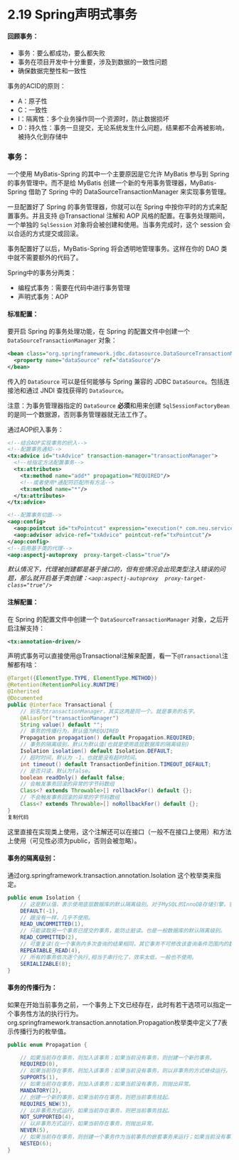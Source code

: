 # 2.19 Spring声明式事务

#### 回顾事务：

- 事务：要么都成功，要么都失败
- 事务在项目开发中十分重要，涉及到数据的一致性问题
- 确保数据完整性和一致性



事务的ACID的原则：

- A：原子性
- C：一致性
- I：隔离性：多个业务操作同一个资源时，防止数据损坏
- D：持久性：事务一旦提交，无论系统发生什么问题，结果都不会再被影响，被持久化到存储中



### 事务：

一个使用 MyBatis-Spring 的其中一个主要原因是它允许 MyBatis 参与到 Spring 的事务管理中。而不是给 MyBatis 创建一个新的专用事务管理器，MyBatis-Spring 借助了 Spring 中的 DataSourceTransactionManager 来实现事务管理。

一旦配置好了 Spring 的事务管理器，你就可以在 Spring 中按你平时的方式来配置事务。并且支持 @Transactional 注解和 AOP 风格的配置。在事务处理期间，一个单独的 `SqlSession` 对象将会被创建和使用。当事务完成时，这个 session 会以合适的方式提交或回滚。

事务配置好了以后，MyBatis-Spring 将会透明地管理事务。这样在你的 DAO 类中就不需要额外的代码了。



Spring中的事务分两类：

- 编程式事务：需要在代码中进行事务管理
- 声明式事务：AOP



#### 标准配置：

要开启 Spring 的事务处理功能，在 Spring 的配置文件中创建一个 `DataSourceTransactionManager` 对象：

```xml
<bean class="org.springframework.jdbc.datasource.DataSourceTransactionManager" id="transactionManager">
  <property name="dataSource" ref="dataSource"/>
</bean>
```

传入的 `DataSource` 可以是任何能够与 Spring 兼容的 JDBC `DataSource`。包括连接池和通过 JNDI 查找获得的 `DataSource`。

注意：为事务管理器指定的 `DataSource` **必须**和用来创建 `SqlSessionFactoryBean` 的是同一个数据源，否则事务管理器就无法工作了。



通过AOP织入事务：

```xml
<!--结合AOP实现事务的织入-->
<!--配置事务通知-->
<tx:advice id="txAdvice" transaction-manager="transactionManager">
  <!--给指定方法配置事务-->
  <tx:attributes>
    <tx:method name="add*" propagation="REQUIRED"/>
    <!--或者使用*通配符匹配所有方法-->
    <tx:method name="*"/>
  </tx:attributes>
</tx:advice>

<!--配置事务切面-->
<aop:config>
  <aop:pointcut id="txPointcut" expression="execution(* com.neu.service.UserServiceImpl.*(..))"/>
  <aop:advisor advice-ref="txAdvice" pointcut-ref="txPointcut"/>
</aop:config>
<!--启用基于类的代理-->
<aop:aspectj-autoproxy  proxy-target-class="true"/>
```

*默认情况下，代理被创建都是基于接口的，但有些情况会出现类型注入错误的问题，那么就开启基于类创建：`<aop:aspectj-autoproxy  proxy-target-class="true"/>`*





#### 注解配置：

在 Spring 的配置文件中创建一个 `DataSourceTransactionManager` 对象，之后开启注解支持：

```xml
<tx:annotation-driven/>
```



声明式事务可以直接使用@Transactional注解来配置，看一下`@Transactional`注解都有啥：

```java
@Target({ElementType.TYPE, ElementType.METHOD})
@Retention(RetentionPolicy.RUNTIME)
@Inherited
@Documented
public @interface Transactional {
    // 别名为transactionManager，其实这两是同一个。就是事务的名字。
    @AliasFor("transactionManager")
	String value() default "";
    // 事务的传播行为，默认值为REQUIRED
    Propagation propagation() default Propagation.REQUIRED;
    // 事务的隔离级别，默认为默认值(也就是使用底层数据库的隔离级别)
    Isolation isolation() default Isolation.DEFAULT;
    // 超时时间，默认为 -1，也就是没有超时时间。
    int timeout() default TransactionDefinition.TIMEOUT_DEFAULT;
    // 是否只读，默认为false。
    boolean readOnly() default false;
    // 会触发事务回滚的异常的字节码数组
    Class<? extends Throwable>[] rollbackFor() default {};
    // 不会触发事务回滚的异常的字节码数组
    Class<? extends Throwable>[] noRollbackFor() default {};
}
复制代码
```

这里直接在实现类上使用，这个注解还可以在接口（一般不在接口上使用）和方法上使用（可见性必须为public，否则会被忽略）。



#### 事务的隔离级别：

通过org.springframework.transaction.annotation.Isolation 这个枚举类来指定。

```java
public enum Isolation {
    // 这是默认值，表示使用底层数据库的默认隔离级别。对于MySQL的InnoDB存储引擎，它是REPEATABLE_READ，其它一般的都是READ_COMMITTED
    DEFAULT(-1),
    // 跟没有一样，几乎不使用。
    READ_UNCOMMITTED(1),
    // 只能读取另一个事务已提交的事务，能防止脏读。也是一般数据库的默认隔离级别。
    READ_COMMITTED(2),
    // 可重复读(在一个事务内多次查询的结果相同，其它事务不可修改该查询条件范围内的数据，相当于加了个读锁)
    REPEATABLE_READ(4),
    // 所有的事务依次逐个执行,相当于串行化了，效率太低，一般也不使用。
    SERIALIZABLE(8);
}
```

#### 事务的传播行为：

如果在开始当前事务之前，一个事务上下文已经存在，此时有若干选项可以指定一个事务性方法的执行行为。org.springframework.transaction.annotation.Propagation枚举类中定义了7表示传播行为的枚举值。

```java
public enum Propagation {

    // 如果当前存在事务，则加入该事务；如果当前没有事务，则创建一个新的事务。
    REQUIRED(0),
    // 如果当前存在事务，则加入该事务；如果当前没有事务，则以非事务的方式继续运行。
    SUPPORTS(1),
    // 如果当前存在事务，则加入该事务；如果当前没有事务，则抛出异常。
    MANDATORY(2),
    // 创建一个新的事务，如果当前存在事务，则把当前事务挂起。
    REQUIRES_NEW(3),
    // 以非事务方式运行，如果当前存在事务，则把当前事务挂起。
    NOT_SUPPORTED(4),
    // 以非事务方式运行，如果当前存在事务，则抛出异常。
    NEVER(5),
    // 如果当前存在事务，则创建一个事务作为当前事务的嵌套事务来运行；如果当前没有事务，则该取值等价于REQUIRED。
    NESTED(6);
}
```



